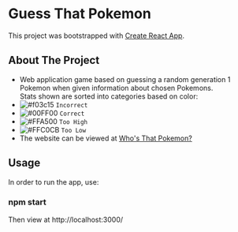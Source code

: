 # Guess That Pokemon

This project was bootstrapped with [Create React App](https://github.com/facebook/create-react-app).

## About The Project

- Web application game based on guessing a random generation 1 Pokemon when given information about chosen Pokemons.\
Stats shown are sorted into categories based on color:
- ![#f03c15](https://placehold.co/15x15/f03c15/f03c15.png) `Incorrect`
- ![#00FF00](https://placehold.co/15x15/00FF00/00FF00.png) `Correct`
- ![#FFA500](https://placehold.co/15x15/FFA500/FFA500.png) `Too High`
- ![#FFC0CB](https://placehold.co/15x15/FFC0CB/FFC0CB.png) `Too Low`
- The website can be viewed at <a href = "https://guesspokemonname.netlify.app/"> Who's That Pokemon?</a>
## Usage
In order to run the app, use:
### npm start
Then view at http://localhost:3000/
